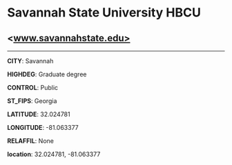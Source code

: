 # Savannah State University HBCU
## <www.savannahstate.edu>
---
**CITY**: Savannah

**HIGHDEG**: Graduate degree

**CONTROL**: Public

**ST_FIPS**: Georgia

**LATITUDE**: 32.024781

**LONGITUDE**: -81.063377

**RELAFFIL**: None

**location**: 32.024781, -81.063377